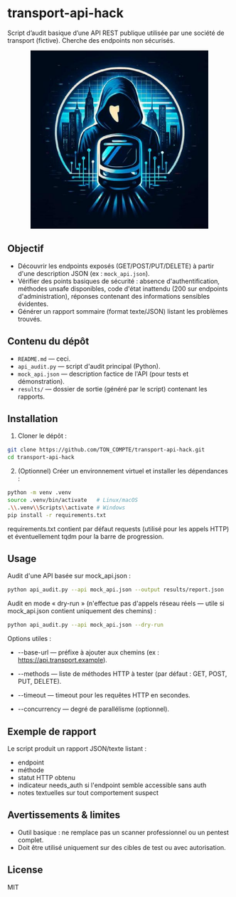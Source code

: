 # transport-api-hack
Script d’audit basique d’une API REST publique utilisée par une société de transport (fictive). Cherche des endpoints non sécurisés.

<p align="center">
  <img src="lucia-rufine-logo.jpg" alt="lucia-rufine" width="400"/>
</p>

## Objectif

- Découvrir les endpoints exposés (GET/POST/PUT/DELETE) à partir d'une description JSON (ex : `mock_api.json`).
- Vérifier des points basiques de sécurité : absence d'authentification, méthodes unsafe disponibles, code d'état inattendu (200 sur endpoints d'administration), réponses contenant des informations sensibles évidentes.
- Générer un rapport sommaire (format texte/JSON) listant les problèmes trouvés.

## Contenu du dépôt

- `README.md` — ceci.
- `api_audit.py` — script d'audit principal (Python).
- `mock_api.json` — description factice de l'API (pour tests et démonstration).
- `results/` — dossier de sortie (généré par le script) contenant les rapports.

## Installation

1. Cloner le dépôt :

```bash
git clone https://github.com/TON_COMPTE/transport-api-hack.git
cd transport-api-hack
```

2. (Optionnel) Créer un environnement virtuel et installer les dépendances :

```bash
python -m venv .venv
source .venv/bin/activate   # Linux/macOS
.\\.venv\\Scripts\\activate # Windows
pip install -r requirements.txt
```

requirements.txt contient par défaut requests (utilisé pour les appels HTTP) et éventuellement tqdm pour la barre de progression.

## Usage

Audit d'une API basée sur mock_api.json :

```bash
python api_audit.py --api mock_api.json --output results/report.json
```

Audit en mode « dry-run » (n'effectue pas d'appels réseau réels — utile si mock_api.json contient uniquement des chemins) :

```bash
python api_audit.py --api mock_api.json --dry-run
```

Options utiles :

- --base-url — préfixe à ajouter aux chemins (ex : https://api.transport.example).

- --methods — liste de méthodes HTTP à tester (par défaut : GET, POST, PUT, DELETE).

- --timeout — timeout pour les requêtes HTTP en secondes.

- --concurrency — degré de parallélisme (optionnel).

## Exemple de rapport

Le script produit un rapport JSON/texte listant :

- endpoint
- méthode
- statut HTTP obtenu
- indicateur needs_auth si l'endpoint semble accessible sans auth
- notes textuelles sur tout comportement suspect

## Avertissements & limites

- Outil basique : ne remplace pas un scanner professionnel ou un pentest complet.
- Doit être utilisé uniquement sur des cibles de test ou avec autorisation.

## License

MIT
